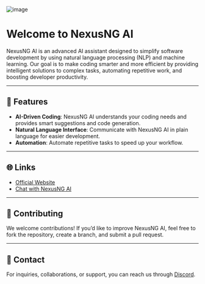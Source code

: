 

![image](https://github.com/user-attachments/assets/26e0025b-a47d-4739-82b6-0bac52e1a5a3)



# Welcome to NexusNG AI

NexusNG AI is an advanced AI assistant designed to simplify software development by using natural language processing (NLP) and machine learning. Our goal is to make coding smarter and more efficient by providing intelligent solutions to complex tasks, automating repetitive work, and boosting developer productivity.

---

## 🚀 Features

- **AI-Driven Coding**: NexusNG AI understands your coding needs and provides smart suggestions and code generation.
- **Natural Language Interface**: Communicate with NexusNG AI in plain language for easier development.
- **Automation**: Automate repetitive tasks to speed up your workflow.

---

## 🌐 Links

- [Official Website](https://nexusng.site/)
- [Chat with NexusNG AI](https://nexusng.de/)

---

## 🤝 Contributing

We welcome contributions! If you’d like to improve NexusNG AI, feel free to fork the repository, create a branch, and submit a pull request.

---

## 🔗 Contact

For inquiries, collaborations, or support, you can reach us through [Discord](https://discord.gg/nexusng).
